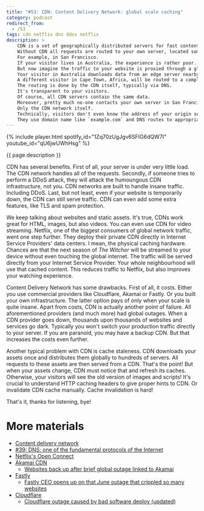 ```yaml
---
title: "#53: CDN: Content Delivery Network: global scale caching"
category: podcast
redirect_from:
  - /53
tags: cdn netflix dns ddos netflix
description: >
    CDN is a set of geographically distributed servers for fast content delivery.
    Without CDN all requests are routed to your own server, located somewhere in the world.
    For example, in San Francisco.
    If your visitor lives in Australia, the experience is rather poor.
    But now imagine the traffic to your website is proxied through a global caching layer.
    Your visitor in Australia downloads data from an edge server nearby.
    A different visitor in Cape Town, Africa, will be routed to a completely different CDN server.
    The routing is done by the CDN itself, typically via DNS.
    It's transparent to your visitors.
    Of course, all CDN servers contain the same data.
    Moreover, pretty much no-one contacts your own server in San Francisco.
    Only the CDN network itself.
    Technically, visitors don't even know the address of your origin server!
    They use domain name like `example.com` and DNS routes to appropriate cache server.
---
```


{% include player.html spotify_id="1Zq70zUgJgv6SFIG6dQW7I" youtube_id="qU6jwUWhHsg" %}

{{ page.description }}

CDN has several benefits.
First of all, your server is under very little load. 
The CDN network handles all of the requests.
Secondly, if someone tries to perform a DDoS attack, they will attack the humoungous CDN infrastructure, not you.
CDN networks are built to handle insane traffic.
Including DDoS.
Last, but not least, even if your website is temporarily down, the CDN can still serve traffic.
CDN can even add some extra features, like TLS and spam protection.

We keep talking about websites and static assets.
It's true, CDNs work great for HTML, images, but also videos.
You can even use CDN for video streaming.
Netflix, one of the biggest consumers of global network traffic, went one step further.
They deploy their private CDN directly in Internet Service Providers' data centers.
I mean, the physical caching hardware.
Chances are that the next season of _The Witcher_ will be streamed to your device without even touching the global internet.
The traffic will be served directly from your Internet Service Provider.
Your whole neighbourhood will use that cached content.
This reduces traffic to Netflix, but also improves your watching experience.

Content Delivery Network has some drawbacks.
First of all, it costs.
Either you use commercial providers like Cloudflare, Akamai or Fastly.
Or you built your own infrastructure.
The latter option pays of only when your scale is quite insane.
Apart from costs, CDN is actually another point of failure.
All aforementioned providers (and much more) had global outages.
When a CDN provider goes down, thousands upon thousands of websites and services go dark.
Typically you won't switch your production traffic directly to your server.
If you are paranoid, you may have a backup CDN.
But that increases the costs even further.

Another typical problem with CDN is cache staleness.
CDN downloads your assets once and distributes them globally to hundreds of servers.
All requests to these assets are then served from a CDN.
That's the point!
But when your assets change, CDN must notice that and refresh its caches.
Otherwise, your visitors will see the old version of images and scripts!
It's crucial to understand HTTP caching headers to give proper hints to CDN.
Or invalidate CDN cache manually.
Cache invalidation is hard!

That's it, thanks for listening, bye!

# More materials

* [Content delivery network](https://en.wikipedia.org/wiki/Content_delivery_network)
* [#39: DNS: one of the fundamental protocols of the Internet](https://nurkiewicz.com/39)
* [Netflix's Open Connect](https://openconnect.netflix.com/en_gb/)
* [Akamai CDN](https://www.akamai.com/)
    * [Websites back up after brief global outage linked to Akamai](https://www.reuters.com/technology/websites-airlines-banks-tech-companies-down-widespread-outage-2021-07-22/)
* [Fastly](https://www.fastly.com/)
    * [Fastly CEO opens up on that June outage that crippled so many websites](https://www.theregister.com/2021/08/05/fastly_ceo_outage/)
* [Cloudflare](https://www.cloudflare.com/)
    * [Cloudflare outage caused by bad software deploy (updated)](https://blog.cloudflare.com/cloudflare-outage/)
